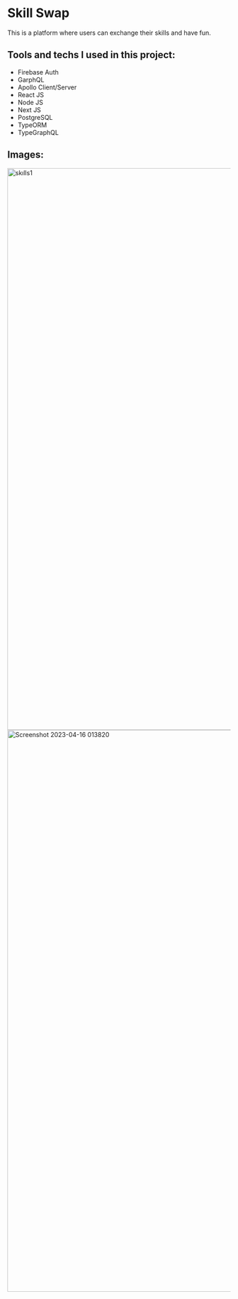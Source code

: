 # Skill Swap


This is a platform where users can exchange their skills and have fun.

Tools and techs I used in this project:
----------------------------
* Firebase Auth
* GarphQL
* Apollo Client/Server
* React JS
* Node JS
* Next JS
* PostgreSQL
* TypeORM
* TypeGraphQL

Images:
----------------------------
<img width="1267" alt="skılls1" src="https://github.com/Cobatsu/Skill-Swap-Client/assets/56139934/663649cb-1ef2-4695-b03b-ccef8b6f72bc">
<img width="1267" alt="Screenshot 2023-04-16 013820" src="https://user-images.githubusercontent.com/56139934/232273462-37f0d8ef-aa35-4637-9329-b32802927249.png">



